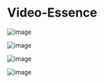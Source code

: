 # Video-Essence
![image](https://user-images.githubusercontent.com/83595522/147048310-43e83502-fb63-47fa-b86a-2f62f83d42bf.png)

![image](https://user-images.githubusercontent.com/83595522/147048104-4670fd63-1f97-4ec1-8bc9-103eba0a1fd1.png)


![image](https://user-images.githubusercontent.com/83595522/147047995-4f96521e-637d-4241-b6df-99bcdf15801b.png)

![image](https://user-images.githubusercontent.com/83595522/147047881-c5d4912f-f208-436f-963b-f20a41df4522.png)
